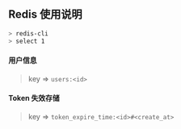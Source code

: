 ## Redis 使用说明
```bash
> redis-cli
> select 1
```

#### 用户信息 
> key => `users:<id>`

#### Token 失效存储 
> key => `token_expire_time:<id>#<create_at>`